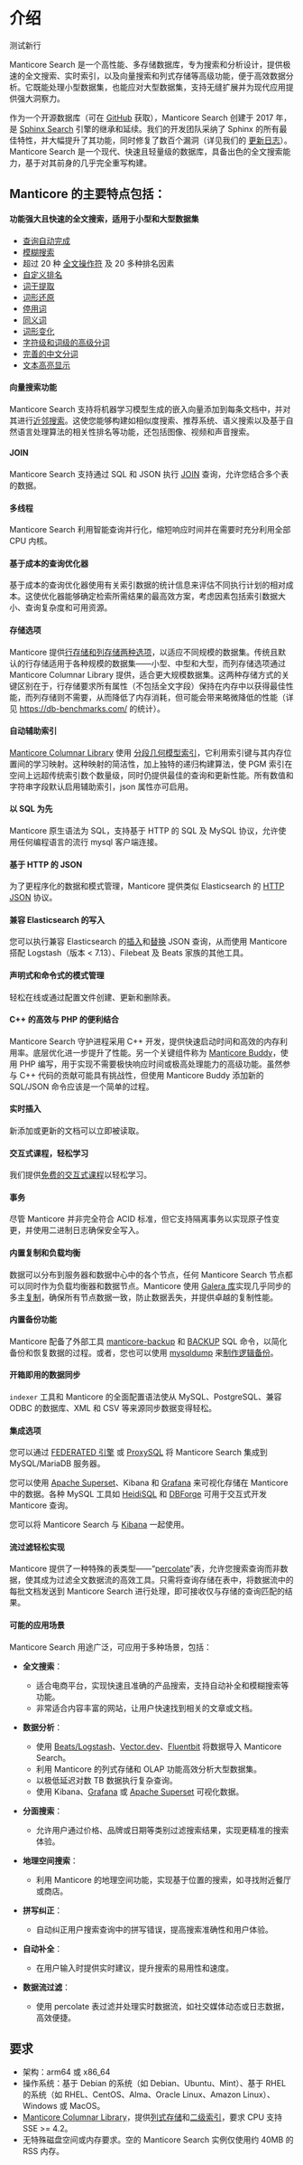 # 介绍

测试新行

Manticore Search 是一个高性能、多存储数据库，专为搜索和分析设计，提供极速的全文搜索、实时索引，以及向量搜索和列式存储等高级功能，便于高效数据分析。它既能处理小型数据集，也能应对大型数据集，支持无缝扩展并为现代应用提供强大洞察力。

作为一个开源数据库（可在 [GitHub](https://github.com/manticoresoftware/manticoresearch/) 获取），Manticore Search 创建于 2017 年，是 [Sphinx Search](https://sphinxsearch.com/) 引擎的继承和延续。我们的开发团队采纳了 Sphinx 的所有最佳特性，并大幅提升了其功能，同时修复了数百个漏洞（详见我们的 [更新日志](https://manual.manticoresearch.com/Changelog)）。Manticore Search 是一个现代、快速且轻量级的数据库，具备出色的全文搜索能力，基于对其前身的几乎完全重写构建。

## Manticore 的主要特点包括：
#### 功能强大且快速的全文搜索，适用于小型和大型数据集

  * [查询自动完成](Searching/Autocomplete.md)
  * [模糊搜索](Searching/Spell_correction.md#Fuzzy-Search)
  * 超过 20 种 [全文操作符](https://play.manticoresearch.com/fulltextintro/)<!--{target="_blank"}--> 及 20 多种排名因素
  * [自定义排名](Searching/Sorting_and_ranking.md#Ranking-overview)
  * [词干提取](Creating_a_table/NLP_and_tokenization/Morphology.md)
  * [词形还原](Creating_a_table/NLP_and_tokenization/Morphology.md)
  * [停用词](Creating_a_table/NLP_and_tokenization/Ignoring_stop-words.md)
  * [同义词](Creating_a_table/NLP_and_tokenization/Exceptions.md)
  * [词形变化](Creating_a_table/NLP_and_tokenization/Wordforms.md)
  * [字符级和词级的高级分词](Creating_a_table/NLP_and_tokenization/Low-level_tokenization.md)
  * [完善的中文分词](Creating_a_table/NLP_and_tokenization/Languages_with_continuous_scripts.md)
  * [文本高亮显示](Searching/Highlighting.md)

#### 向量搜索功能
Manticore Search 支持将机器学习模型生成的嵌入向量添加到每条文档中，并对其进行[近邻搜索](Searching/KNN.md)。这使您能够构建如相似度搜索、推荐系统、语义搜索以及基于自然语言处理算法的相关性排名等功能，还包括图像、视频和声音搜索。

#### JOIN
Manticore Search 支持通过 SQL 和 JSON 执行 [JOIN](Searching/Joining.md) 查询，允许您结合多个表的数据。

#### 多线程
Manticore Search 利用智能查询并行化，缩短响应时间并在需要时充分利用全部 CPU 内核。

#### 基于成本的查询优化器
基于成本的查询优化器使用有关索引数据的统计信息来评估不同执行计划的相对成本。这使优化器能够确定检索所需结果的最高效方案，考虑因素包括索引数据大小、查询复杂度和可用资源。

#### 存储选项
Manticore 提供[行存储和列存储两种选项](Creating_a_table/Data_types.md#Row-wise-and-columnar-attribute-storages)，以适应不同规模的数据集。传统且默认的行存储适用于各种规模的数据集——小型、中型和大型，而列存储选项通过 Manticore Columnar Library 提供，适合更大规模数据集。这两种存储方式的关键区别在于，行存储要求所有属性（不包括全文字段）保持在内存中以获得最佳性能，而列存储则不需要，从而降低了内存消耗，但可能会带来略微降低的性能（详见 https://db-benchmarks.com/ 的统计）。

#### 自动辅助索引
[Manticore Columnar Library](https://github.com/manticoresoftware/columnar/) 使用 [分段几何模型索引](https://github.com/gvinciguerra/PGM-index)，它利用索引键与其内存位置间的学习映射。这种映射的简洁性，加上独特的递归构建算法，使 PGM 索引在空间上远超传统索引数个数量级，同时仍提供最佳的查询和更新性能。所有数值和字符串字段默认启用辅助索引，json 属性亦可启用。

#### 以 SQL 为先
Manticore 原生语法为 SQL，支持基于 HTTP 的 SQL 及 MySQL 协议，允许使用任何编程语言的流行 mysql 客户端连接。

#### 基于 HTTP 的 JSON
为了更程序化的数据和模式管理，Manticore 提供类似 Elasticsearch 的 [HTTP JSON](Searching/Full_text_matching/Basic_usage.md#HTTP-JSON) 协议。

#### 兼容 Elasticsearch 的写入
您可以执行兼容 Elasticsearch 的[插入](Data_creation_and_modification/Adding_documents_to_a_table/Adding_documents_to_a_real-time_table.md#Adding-documents-to-a-real-time-table)和[替换](Data_creation_and_modification/Updating_documents/REPLACE.md#REPLACE) JSON 查询，从而使用 Manticore 搭配 Logstash（版本 < 7.13）、Filebeat 及 Beats 家族的其他工具。

#### 声明式和命令式的模式管理
轻松在线或通过配置文件创建、更新和删除表。

#### C++ 的高效与 PHP 的便利结合
Manticore Search 守护进程采用 C++ 开发，提供快速启动时间和高效的内存利用率。底层优化进一步提升了性能。另一个关键组件称为 [Manticore Buddy](https://github.com/manticoresoftware/manticoresearch-buddy)，使用 PHP 编写，用于实现不需要极快响应时间或极高处理能力的高级功能。虽然参与 C++ 代码的贡献可能具有挑战性，但使用 Manticore Buddy 添加新的 SQL/JSON 命令应该是一个简单的过程。

#### 实时插入
新添加或更新的文档可以立即被读取。

#### 交互式课程，轻松学习
我们提供[免费的交互式课程](https://play.manticoresearch.com/)以轻松学习。

#### 事务
尽管 Manticore 并非完全符合 ACID 标准，但它支持隔离事务以实现原子性变更，并使用二进制日志确保安全写入。

#### 内置复制和负载均衡
数据可以分布到服务器和数据中心中的各个节点，任何 Manticore Search 节点都可以同时作为负载均衡器和数据节点。Manticore 使用 [Galera 库](https://galeracluster.com/)实现几乎同步的多主[复制](https://play.manticoresearch.com/replication/)，确保所有节点数据一致，防止数据丢失，并提供卓越的复制性能。

#### 内置备份功能
Manticore 配备了外部工具 [manticore-backup](Securing_and_compacting_a_table/Backup_and_restore.md) 和 [BACKUP](Securing_and_compacting_a_table/Backup_and_restore.md#BACKUP-SQL-command-reference) SQL 命令，以简化备份和恢复数据的过程。或者，您也可以使用 [mysqldump](https://dev.mysql.com/doc/refman/8.0/en/mysqldump.html) 来[制作逻辑备份](Securing_and_compacting_a_table/Backup_and_restore.md#Backup-and-restore-with-mysqldump)。

#### 开箱即用的数据同步
`indexer` 工具和 Manticore 的全面配置语法使从 MySQL、PostgreSQL、兼容 ODBC 的数据库、XML 和 CSV 等来源同步数据变得轻松。

#### 集成选项
您可以通过 [FEDERATED 引擎](Extensions/FEDERATED.md) 或 [ProxySQL](https://manticoresearch.com/blog/using-proxysql-to-route-inserts-in-a-distributed-realtime-index/) 将 Manticore Search 集成到 MySQL/MariaDB 服务器。

您可以使用 [Apache Superset](https://manticoresearch.com/blog/manticoresearch-apache-superset-integration/)、Kibana 和 [Grafana](https://manticoresearch.com/blog/manticoresearch-grafana-integration/) 来可视化存储在 Manticore 中的数据。各种 MySQL 工具如 [HeidiSQL](https://www.heidisql.com/) 和 [DBForge](https://www.devart.com/dbforge/) 可用于交互式开发 Manticore 查询。

您可以将 Manticore Search 与 [Kibana](Integration/Kibana.md) 一起使用。

#### 流过滤轻松实现
Manticore 提供了一种特殊的表类型——“[percolate](Creating_a_table/Local_tables/Percolate_table.md)”表，允许您搜索查询而非数据，使其成为过滤全文数据流的高效工具。只需将查询存储在表中，将数据流中的每批文档发送到 Manticore Search 进行处理，即可接收仅与存储的查询匹配的结果。

#### 可能的应用场景
Manticore Search 用途广泛，可应用于多种场景，包括：

- **全文搜索**：
  - 适合电商平台，实现快速且准确的产品搜索，支持自动补全和模糊搜索等功能。
  - 非常适合内容丰富的网站，让用户快速找到相关的文章或文档。

- **数据分析**：
  - 使用 [Beats/Logstash](https://manticoresearch.com/blog/integration-of-manticore-with-logstash-filebeat/)、[Vector.dev](https://manticoresearch.com/blog/integration-of-manticore-with-vectordev/)、[Fluentbit](https://manticoresearch.com/blog/integration-of-manticore-with-fluentbit/) 将数据导入 Manticore Search。
  - 利用 Manticore 的列式存储和 OLAP 功能高效分析大型数据集。
  - 以极低延迟对数 TB 数据执行复杂查询。
  - 使用 Kibana、[Grafana](https://manticoresearch.com/blog/manticoresearch-grafana-integration/) 或 [Apache Superset](https://manticoresearch.com/blog/manticoresearch-apache-superset-integration/) 可视化数据。

- **分面搜索**：
  - 允许用户通过价格、品牌或日期等类别过滤搜索结果，实现更精准的搜索体验。

- **地理空间搜索**：
  - 利用 Manticore 的地理空间功能，实现基于位置的搜索，如寻找附近餐厅或商店。

- **拼写纠正**：
  - 自动纠正用户搜索查询中的拼写错误，提高搜索准确性和用户体验。

- **自动补全**：
  - 在用户输入时提供实时建议，提升搜索的易用性和速度。

- **数据流过滤**：
  - 使用 percolate 表过滤并处理实时数据流，如社交媒体动态或日志数据，高效便捷。


## 要求

* 架构：arm64 或 x86_64
* 操作系统：基于 Debian 的系统（如 Debian、Ubuntu、Mint）、基于 RHEL 的系统（如 RHEL、CentOS、Alma、Oracle Linux、Amazon Linux）、Windows 或 MacOS。
* [Manticore Columnar Library](https://github.com/manticoresoftware/columnar)，提供[列式存储](Creating_a_table/Data_types.md#Row-wise-and-columnar-attribute-storages)和[二级索引](Introduction.md#Automatic-secondary-indexes)，要求 CPU 支持 SSE >= 4.2。
* 无特殊磁盘空间或内存要求。空的 Manticore Search 实例仅使用约 40MB 的 RSS 内存。

<!-- proofread -->

